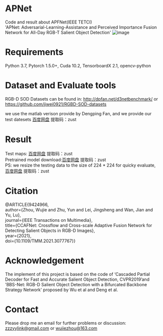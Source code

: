 # APNet
Code and result about APFNet(IEEE TETCI)<br>
'APNet: Adversarial-Learning-Assistance and Perceived Importance Fusion Network for All-Day RGB-T Salient Object Detection' 
![image](https://user-images.githubusercontent.com/38373305/134764453-4db0e79f-77f2-448f-a32d-76c907fff0aa.png)


# Requirements
Python 3.7, Pytorch 1.5.0+, Cuda 10.2, TensorboardX 2.1, opencv-python

# Dataset and Evaluate tools
RGB-D SOD Datasets can be found in:  http://dpfan.net/d3netbenchmark/  or https://github.com/jiwei0921/RGBD-SOD-datasets <br>

we use the matlab verison provide by Dengping Fan, and we provide our test datesets [百度网盘](https://pan.baidu.com/s/1tVJCWRwqIoZQ3KAplMSHsA) 提取码：zust 

# Result
Test maps: [百度网盘](https://pan.baidu.com/s/1QcEAHlS8llyX-i3kX4npAA)  提取码：zust <br>
Pretrained model download:[百度网盘](https://pan.baidu.com/s/1reGFvIYX7rZjzKuaDcs-3A)  提取码：zust <br>
PS: we resize the testing data to the size of 224 * 224 for quicky evaluate, [百度网盘](https://pan.baidu.com/s/1t5cES-RAnMCLJ76s9bwzmA)  提取码：zust <br>

# Citation
@ARTICLE{9424966,<br>
  author={Zhou, Wujie and Zhu, Yun and Lei, Jingsheng and Wan, Jian and Yu, Lu},<br>
  journal={IEEE Transactions on Multimedia}, <br>
  title={CCAFNet: Crossflow and Cross-scale Adaptive Fusion Network for Detecting Salient Objects in RGB-D Images}, <br>
  year={2021},<br>
  doi={10.1109/TMM.2021.3077767}}<br>

# Acknowledgement
The implement of this project is based on the code of ‘Cascaded Partial Decoder for Fast and Accurate Salient Object Detection, CVPR2019’and 'BBS-Net: RGB-D Salient Object Detection with a Bifurcated Backbone Strategy Network' proposed by Wu et al and Deng et al.

# Contact
Please drop me an email for further problems or discussion: zzzyylink@gmail.com or wujiezhou@163.com
